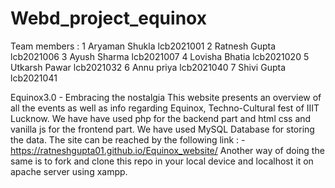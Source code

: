 # Webd_project_equinox
Team members : 1 Aryaman Shukla lcb2021001 2 Ratnesh Gupta lcb2021006 3 Ayush Sharma lcb2021007 4 Lovisha Bhatia lcb2021020 5 Utkarsh Pawar lcb2021032 6 Annu priya lcb2021040 7 Shivi Gupta lcb2021041

Equinox3.0 - Embracing the nostalgia This website presents an overview of all the events as well as info regarding Equinox, Techno-Cultural fest of IIIT Lucknow. We have have used php for the backend part and html css and vanilla js for the frontend part. We have used MySQL Database for storing the data. The site can be reached by the following link : - https://ratneshgupta01.github.io/Equinox_website/ Another way of doing the same is to fork and clone this repo in your local device and localhost it on apache server using xampp.
